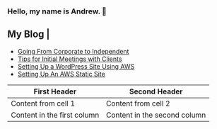 ### Hello, my name is Andrew. 👋


My Blog |
------------
* [Going From Corporate to Independent](https://rustynailsoftware.com/dev-blog/going-from-corporate-to-independent)
* [Tips for Initial Meetings with Clients](https://rustynailsoftware.com/dev-blog/tips-for-initial-meetings-with-clients)
* [Setting Up a WordPress Site Using AWS](https://rustynailsoftware.com/dev-blog/hn9opdswphvk7rntlkqs2f7v97yo9z)
* [Setting Up An AWS Static Site](https://rustynailsoftware.com/dev-blog/setting-up-an-aws-static-site)

First Header | Second Header
------------ | -------------
Content from cell 1 | Content from cell 2
Content in the first column | Content in the second column



<!--
**andrew-lundy/andrew-lundy** is a ✨ _special_ ✨ repository because its `README.md` (this file) appears on your GitHub profile.

Here are some ideas to get you started:

- 🔭 I’m currently working on ...
- 🌱 I’m currently learning ...
- 👯 I’m looking to collaborate on ...
- 🤔 I’m looking for help with ...
- 💬 Ask me about ...
- 📫 How to reach me: ...
- 😄 Pronouns: ...
- ⚡ Fun fact: ...
-->
